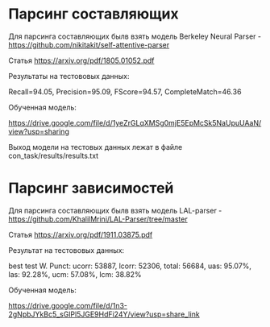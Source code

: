 # Парсинг составляющих

Для парсинга составляющих былв взять модель Berkeley Neural Parser - https://github.com/nikitakit/self-attentive-parser

Статья https://arxiv.org/pdf/1805.01052.pdf


Результаты на тестововых данных:

Recall=94.05, Precision=95.09, FScore=94.57, CompleteMatch=46.36

Обученная модель:

https://drive.google.com/file/d/1yeZrGLqXMSg0mjE5EpMcSk5NaUpuUAaN/view?usp=sharing

Выход модели на тестовых данных лежат в файле con_task/results/results.txt

# Парсинг зависимостей 

Для парсинга составляющих былв взять модель LAL-parser - https://github.com/KhalilMrini/LAL-Parser/tree/master

Статья https://arxiv.org/pdf/1911.03875.pdf

Результат на тестововых данных:

best test W. Punct: ucorr: 53887, lcorr: 52306, total: 56684, uas: 95.07%, las: 92.28%, ucm: 57.08%, lcm: 38.82%

Обученная модель:

https://drive.google.com/file/d/1n3-2gNpbJYkBc5_sGlPl5JGE9HdFi24Y/view?usp=share_link
